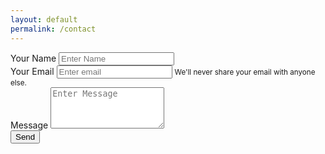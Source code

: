 ```yaml
---
layout: default
permalink: /contact
---
```


<form action="{{ site.formspree }}" method="POST">
  <div class="form-group">
    <label for="NameInput">Your Name</label>
    <input type="text" class="form-control" id="EmailInput" placeholder="Enter Name" name="name" required>
  </div>
  <div class="form-group">
    <label for="EmailInput">Your Email</label>
    <input type="email" class="form-control" id="EmailInput" aria-describedby="emailHelp" placeholder="Enter email" name="email" required>
    <small id="emailHelp" class="form-text text-muted">We'll never share your email with anyone else.</small>
  </div>
  <div class="form-group">
      <label for="MessageInput">Message</label>
      <textarea class="form-control" id="MessageInput" rows="4" placeholder="Enter Message" name="message"></textarea>
    </div>
  <button type="submit" class="btn btn-primary">Send</button>
</form>
